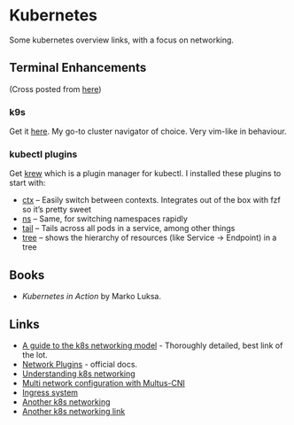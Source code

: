# Kubernetes

Some kubernetes overview links, with a focus on networking.

## Terminal Enhancements

(Cross posted from [here](https://www.arunsr.in/2021/07/16/k8s-terminal-enhancements/))

### k9s

Get it [here](https://k9scli.io/). My go-to cluster navigator of choice. Very
vim-like in behaviour.

### kubectl plugins

Get [krew](https://krew.sigs.k8s.io/) which is a plugin manager for kubectl. I
installed these plugins to start with:

- [ctx](https://github.com/ahmetb/kubectx) – Easily switch between contexts.
Integrates out of the box with fzf so it’s pretty sweet
- [ns](https://github.com/ahmetb/kubectx) – Same, for switching namespaces
rapidly
- [tail](https://github.com/boz/kail) – Tails across all pods in a service,
among other things
- [tree](https://github.com/ahmetb/kubectl-tree) – shows the hierarchy of
resources (like Service -> Endpoint) in a tree

## Books

- *Kubernetes in Action* by Marko Luksa.

## Links

- [A guide to the k8s networking model](https://sookocheff.com/post/kubernetes/understanding-kubernetes-networking-model/) - Thoroughly detailed, best link of the lot.
- [Network Plugins](https://kubernetes.io/docs/concepts/extend-kubernetes/compute-storage-net/network-plugins/) - official docs.
- [Understanding k8s networking](https://kubernetes.io/docs/concepts/extend-kubernetes/compute-storage-net/network-plugins/)
- [Multi network configuration with Multus-CNI](http://dougbtv.com/nfvpe/2017/02/22/multus-cni/)
- [Ingress system](https://www.joyfulbikeshedding.com/blog/2018-03-26-studying-the-kubernetes-ingress-system.html)
- [Another k8s networking](https://cloudnativelabs.github.io/post/2017-04-18-kubernetes-networking/)
- [Another k8s networking link](https://dzone.com/articles/how-to-understand-and-setup-kubernetes-networking)
